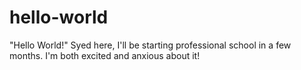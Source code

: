 # hello-world
"Hello World!"
Syed here, I'll be starting professional school in a few months.
I'm both excited and anxious about it!
